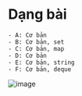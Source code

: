 # Dạng bài
```
- A: Cơ bản
- B: Cơ bản, set
- C: Cơ bản, map
- D: Cơ bản
- E: Cơ bản, string
- F: Cơ bản, deque
```

![image](https://github.com/VanHoang110802/Competitive_Programming/assets/108053955/707fbafb-e5d3-4896-80aa-4f0608c6d6e8)
